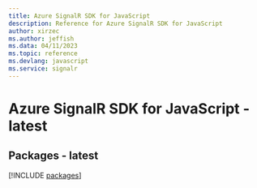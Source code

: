 ```yaml
---
title: Azure SignalR SDK for JavaScript
description: Reference for Azure SignalR SDK for JavaScript
author: xirzec
ms.author: jeffish
ms.data: 04/11/2023
ms.topic: reference
ms.devlang: javascript
ms.service: signalr
---
```

# Azure SignalR SDK for JavaScript - latest
## Packages - latest
[!INCLUDE [packages](signalr-index.md)]